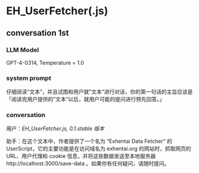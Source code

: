 # EH_UserFetcher(.js)

## conversation 1st
### LLM Model
GPT-4-0314, Temperature = 1.0
### system prompt
仔细阅读“文本”，并且试图和用户就”文本“进行对话，你的第一句话的主旨应该是「阅读完用户提供的”文本“以后，就用户可能的提问进行预先回答。」
### conversation
用户：*EH_UserFetcher.js, 0.1.stable 版本*

助手：在这个文本中，作者提供了一个名为 “Exhentai Data Fetcher” 的 UserScript，它的主要功能是在访问域名为 exhentai.org 的网站时，抓取网页的 URL、用户代理和 cookie 信息，并将这些数据发送至本地服务器 http://localhost:3000/save-data 。如果你有任何疑问，请随时提问。